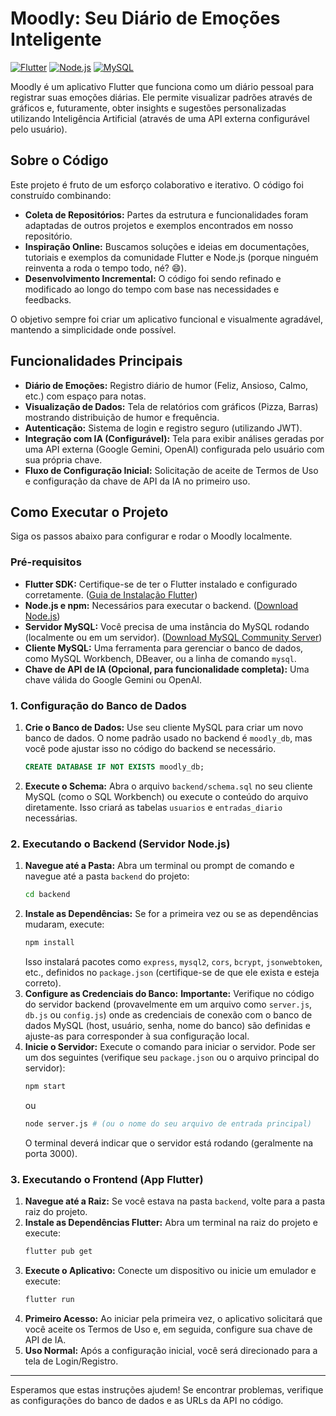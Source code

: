 # Moodly: Seu Diário de Emoções Inteligente

[![Flutter](https://img.shields.io/badge/Flutter-3.x-blue.svg)](https://flutter.dev) [![Node.js](https://img.shields.io/badge/Node.js-Backend-green.svg)](https://nodejs.org/) [![MySQL](https://img.shields.io/badge/MySQL-Database-orange.svg)](https://www.mysql.com/)

Moodly é um aplicativo Flutter que funciona como um diário pessoal para registrar suas emoções diárias. Ele permite visualizar padrões através de gráficos e, futuramente, obter insights e sugestões personalizadas utilizando Inteligência Artificial (através de uma API externa configurável pelo usuário).

## Sobre o Código

Este projeto é fruto de um esforço colaborativo e iterativo. O código foi construído combinando:

*   **Coleta de Repositórios:** Partes da estrutura e funcionalidades foram adaptadas de outros projetos e exemplos encontrados em nosso repositório.
*   **Inspiração Online:** Buscamos soluções e ideias em documentações, tutoriais e exemplos da comunidade Flutter e Node.js (porque ninguém reinventa a roda o tempo todo, né? 😄).
*   **Desenvolvimento Incremental:** O código foi sendo refinado e modificado ao longo do tempo com base nas necessidades e feedbacks.

O objetivo sempre foi criar um aplicativo funcional e visualmente agradável, mantendo a simplicidade onde possível.

## Funcionalidades Principais

*   **Diário de Emoções:** Registro diário de humor (Feliz, Ansioso, Calmo, etc.) com espaço para notas.
*   **Visualização de Dados:** Tela de relatórios com gráficos (Pizza, Barras) mostrando distribuição de humor e frequência.
*   **Autenticação:** Sistema de login e registro seguro (utilizando JWT).
*   **Integração com IA (Configurável):** Tela para exibir análises geradas por uma API externa (Google Gemini, OpenAI) configurada pelo usuário com sua própria chave.
*   **Fluxo de Configuração Inicial:** Solicitação de aceite de Termos de Uso e configuração da chave de API da IA no primeiro uso.

## Como Executar o Projeto

Siga os passos abaixo para configurar e rodar o Moodly localmente.

### Pré-requisitos

*   **Flutter SDK:** Certifique-se de ter o Flutter instalado e configurado corretamente. ([Guia de Instalação Flutter](https://docs.flutter.dev/get-started/install))
*   **Node.js e npm:** Necessários para executar o backend. ([Download Node.js](https://nodejs.org/))
*   **Servidor MySQL:** Você precisa de uma instância do MySQL rodando (localmente ou em um servidor). ([Download MySQL Community Server](https://dev.mysql.com/downloads/mysql/))
*   **Cliente MySQL:** Uma ferramenta para gerenciar o banco de dados, como MySQL Workbench, DBeaver, ou a linha de comando `mysql`.
*   **Chave de API de IA (Opcional, para funcionalidade completa):** Uma chave válida do Google Gemini ou OpenAI.

### 1. Configuração do Banco de Dados

1.  **Crie o Banco de Dados:** Use seu cliente MySQL para criar um novo banco de dados. O nome padrão usado no backend é `moodly_db`, mas você pode ajustar isso no código do backend se necessário.
    ```sql
    CREATE DATABASE IF NOT EXISTS moodly_db;
    ```
2.  **Execute o Schema:** Abra o arquivo `backend/schema.sql` no seu cliente MySQL (como o SQL Workbench) ou execute o conteúdo do arquivo diretamente. Isso criará as tabelas `usuarios` e `entradas_diario` necessárias.

### 2. Executando o Backend (Servidor Node.js)

1.  **Navegue até a Pasta:** Abra um terminal ou prompt de comando e navegue até a pasta `backend` do projeto:
    ```bash
    cd backend
    ```
2.  **Instale as Dependências:** Se for a primeira vez ou se as dependências mudaram, execute:
    ```bash
    npm install
    ```
    Isso instalará pacotes como `express`, `mysql2`, `cors`, `bcrypt`, `jsonwebtoken`, etc., definidos no `package.json` (certifique-se de que ele exista e esteja correto).
3.  **Configure as Credenciais do Banco:** **Importante:** Verifique no código do servidor backend (provavelmente em um arquivo como `server.js`, `db.js` ou `config.js`) onde as credenciais de conexão com o banco de dados MySQL (host, usuário, senha, nome do banco) são definidas e ajuste-as para corresponder à sua configuração local.
4.  **Inicie o Servidor:** Execute o comando para iniciar o servidor. Pode ser um dos seguintes (verifique seu `package.json` ou o arquivo principal do servidor):
    ```bash
    npm start
    ```
    ou
    ```bash
    node server.js # (ou o nome do seu arquivo de entrada principal)
    ```
    O terminal deverá indicar que o servidor está rodando (geralmente na porta 3000).

### 3. Executando o Frontend (App Flutter)

1.  **Navegue até a Raiz:** Se você estava na pasta `backend`, volte para a pasta raiz do projeto.
2.  **Instale as Dependências Flutter:** Abra um terminal na raiz do projeto e execute:
    ```bash
    flutter pub get
    ```
3.  **Execute o Aplicativo:** Conecte um dispositivo ou inicie um emulador e execute:
    ```bash
    flutter run
    ```
4.  **Primeiro Acesso:** Ao iniciar pela primeira vez, o aplicativo solicitará que você aceite os Termos de Uso e, em seguida, configure sua chave de API de IA.
5.  **Uso Normal:** Após a configuração inicial, você será direcionado para a tela de Login/Registro.

---

Esperamos que estas instruções ajudem! Se encontrar problemas, verifique as configurações do banco de dados e as URLs da API no código.
